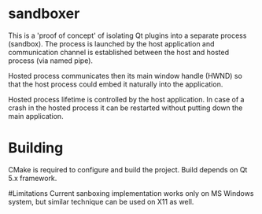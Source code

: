 # sandboxer
This is a 'proof of concept' of isolating Qt plugins into a separate
process (sandbox). The process is launched by the host application
and communication channel is established between the host and hosted
process (via named pipe).

Hosted process communicates then its main window handle (HWND) so that
the host process could embed it naturally into the application.

Hosted process lifetime is controlled by the host application. In case of
a crash in the hosted process it can be restarted without putting down
the main application.

# Building
CMake is required to configure and build the project.
Build depends on Qt 5.x framework.

#Limitations
Current sanboxing implementation works only on MS Windows system, but
similar technique can be used on X11 as well.